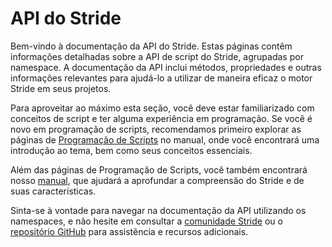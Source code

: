 ﻿# API do Stride

Bem-vindo à documentação da API do Stride. Estas páginas contêm informações detalhadas sobre a API de script do Stride, agrupadas por namespace. A documentação da API inclui métodos, propriedades e outras informações relevantes para ajudá-lo a utilizar de maneira eficaz o motor Stride em seus projetos.

Para aproveitar ao máximo esta seção, você deve estar familiarizado com conceitos de script e ter alguma experiência em programação. Se você é novo em programação de scripts, recomendamos primeiro explorar as páginas de [Programação de Scripts](../manual/scripts/index.md) no manual, onde você encontrará uma introdução ao tema, bem como seus conceitos essenciais.

Além das páginas de Programação de Scripts, você também encontrará nosso [manual](../manual/index.md), que ajudará a aprofundar a compreensão do Stride e de suas características.

Sinta-se à vontade para navegar na documentação da API utilizando os namespaces, e não hesite em consultar a [comunidade Stride](https://www.stride3d.net/community/) ou o [repositório GitHub](https://github.com/stride3d/stride) para assistência e recursos adicionais.
